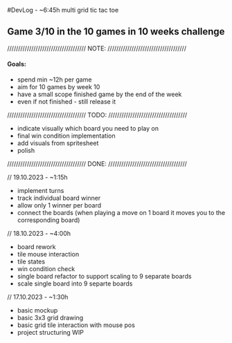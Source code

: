 #DevLog - ~6:45h
multi grid tic tac toe

## Game 3/10 in the 10 games in 10 weeks challenge
////////////////////////////////////
              NOTE:
////////////////////////////////////
#### Goals:
- spend min ~12h per game
- aim for 10 games by week 10 
- have a small scope finished game by the end of the week
- even if not finished - still release it

////////////////////////////////////
              TODO:
////////////////////////////////////
- indicate visually which board you need to play on
- final win condition implementation
- add visuals from spritesheet
- polish

////////////////////////////////////
              DONE:
////////////////////////////////////

// 19.10.2023 - ~1:15h
- implement turns
- track individual board winner
- allow only 1 winner per board
- connect the boards (when playing a move on 1 board it moves you to the corresponding board)

// 18.10.2023 - ~4:00h
- board rework
- tile mouse interaction 
- tile states
- win condition check
- single board refactor to support scaling to 9 separate boards
- scale single board into 9 separte boards

// 17.10.2023 - ~1:30h
- basic mockup
- basic 3x3 grid drawing
- basic grid tile interaction with mouse pos
- project structuring WIP


